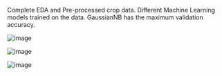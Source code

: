 Complete EDA and Pre-processed crop data. Different Machine Learning models trained on the data. GaussianNB has the maximum validation accuracy.

 ![image](https://github.com/user-attachments/assets/623b19dd-b2d9-4ba8-aadf-6a17a3e918bf)

![image](https://github.com/user-attachments/assets/f4b85b7a-3469-476f-aa4f-596be7f1142b)

![image](https://github.com/user-attachments/assets/6464ca37-7668-4047-84c1-589d0130026f)
